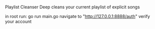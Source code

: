 Playlist Cleanser
Deep cleans your current playlist of explicit songs 

in root run: go run main.go 
navigate to "http://127.0.0.1:8888/auth" 
verify your account 

